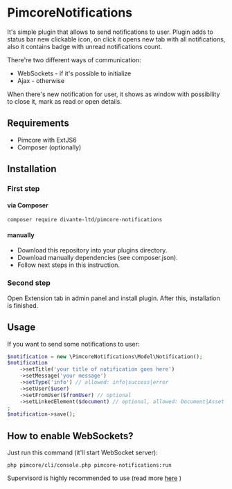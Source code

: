 # PimcoreNotifications
 
It's simple plugin that allows to send notifications to user. 
Plugin adds to status bar new clickable icon, on click it opens
new tab with all notifications, also it contains badge with unread
notifications count.

There're two different ways of communication:
- WebSockets - if it's possible to initialize
- Ajax - otherwise

When there's new notification for user, it shows as window
with possibility to close it, mark as read or open details.

## Requirements

- Pimcore with ExtJS6
- Composer (optionally)

## Installation

### First step

#### via Composer

```
composer require divante-ltd/pimcore-notifications
```

#### manually

- Download this repository into your plugins directory.
- Download manually dependencies (see composer.json).
- Follow next steps in this instruction.

### Second step

Open Extension tab in admin panel and install plugin.
After this, installation is finished.

## Usage

If you want to send some notifications to user:
```php
$notification = new \PimcoreNotifications\Model\Notification();
$notification
    ->setTitle('your title of notification goes here')
    ->setMessage('your message')
    ->setType('info') // allowed: info|success|error
    ->setUser($user)
    ->setFromUser($fromUser) // optional
    ->setLinkedElement($document) // optional, allowed: Document|Asset|Object
;
$notification->save();
```

## How to enable WebSockets?

Just run this command (it'll start WebSocket server):
```
php pimcore/cli/console.php pimcore-notifications:run
```

Supervisord is highly recommended to use (read more [here](http://socketo.me/docs/deploy#supervisor) )

## 
